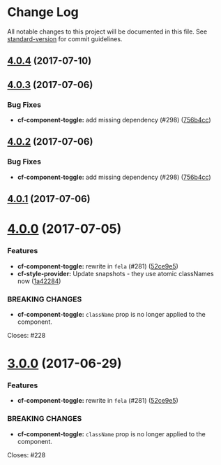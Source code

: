 # Change Log

All notable changes to this project will be documented in this file.
See [standard-version](https://github.com/conventional-changelog/standard-version) for commit guidelines.

<a name="4.0.4"></a>
## [4.0.4](https://github.com/koddsson/cf-ui/compare/cf-component-toggle@4.0.3...cf-component-toggle@4.0.4) (2017-07-10)




<a name="4.0.3"></a>
## [4.0.3](https://github.com/cloudflare/cf-ui/compare/cf-component-toggle@4.0.0...cf-component-toggle@4.0.3) (2017-07-06)


### Bug Fixes

* **cf-component-toggle:** add missing dependency (#298) ([756b4cc](https://github.com/cloudflare/cf-ui/commit/756b4cc))




<a name="4.0.2"></a>
## [4.0.2](https://github.com/koddsson/cf-ui/compare/cf-component-toggle@4.0.1...cf-component-toggle@4.0.2) (2017-07-06)


### Bug Fixes

* **cf-component-toggle:** add missing dependency (#298) ([756b4cc](https://github.com/koddsson/cf-ui/commit/756b4cc))




<a name="4.0.1"></a>
## [4.0.1](https://github.com/koddsson/cf-ui/compare/cf-component-toggle@4.0.0...cf-component-toggle@4.0.1) (2017-07-06)




<a name="4.0.0"></a>
# [4.0.0](https://github.com/cloudflare/cf-ui/compare/cf-component-toggle@2.2.1...cf-component-toggle@4.0.0) (2017-07-05)


### Features

* **cf-component-toggle:** rewrite in `fela` (#281) ([52ce9e5](https://github.com/cloudflare/cf-ui/commit/52ce9e5))
* **cf-style-provider:** Update snapshots - they use atomic classNames now ([1a42284](https://github.com/cloudflare/cf-ui/commit/1a42284))


### BREAKING CHANGES

* **cf-component-toggle:** `className` prop is no longer applied to the component.

Closes: #228




<a name="3.0.0"></a>
# [3.0.0](https://github.com/koddsson/cf-ui/compare/cf-component-toggle@2.2.1...cf-component-toggle@3.0.0) (2017-06-29)


### Features

* **cf-component-toggle:** rewrite in `fela` (#281) ([52ce9e5](https://github.com/koddsson/cf-ui/commit/52ce9e5))


### BREAKING CHANGES

* **cf-component-toggle:** `className` prop is no longer applied to the component.

Closes: #228
